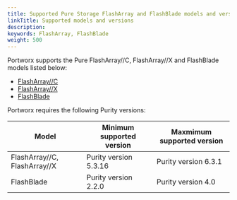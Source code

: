 ```yaml
---
title: Supported Pure Storage FlashArray and FlashBlade models and versions
linkTitle: Supported models and versions
description: 
keywords: FlashArray, FlashBlade
weight: 500
---
```


Portworx supports the Pure FlashArray//C, FlashArray//X and FlashBlade models listed below:

* [FlashArray//C](https://www.purestorage.com/products/nvme/high-capacity/flasharray-c.html#specifications)
* [FlashArray//X](https://www.purestorage.com/products/nvme/flasharray-x.html#specifications)
* [FlashBlade](https://www.purestorage.com/products/file-and-object/flashblade.html#specifications)

Portworx requires the following Purity versions:


| **Model** | **Minimum supported version** | **Maxmimum supported version** |
|----|----|----|
| FlashArray//C, FlashArray//X | Purity version 5.3.16 | Purity version 6.3.1 |
| FlashBlade |  Purity version 2.2.0 | Purity version 4.0 |